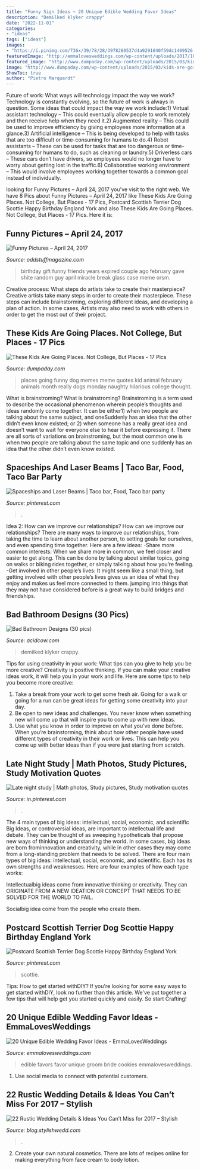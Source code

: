 ```yaml
---
title: "Funny Sign Ideas ~ 20 Unique Edible Wedding Favor Ideas"
description: "Demilked klyker crappy"
date: "2022-11-01"
categories:
- "ideas"
tags: ["ideas"]
images:
- "https://i.pinimg.com/736x/39/78/28/3978280537d4a9291040f59dc1409526.jpg"
featuredImage: "http://emmalovesweddings.com/wp-content/uploads/2017/10/bride-and-groom-cookies-edible-wedding-favors.jpg"
featured_image: "http://www.dumpaday.com/wp-content/uploads/2015/03/kids-are-going-places-5.jpg"
image: "http://www.dumpaday.com/wp-content/uploads/2015/03/kids-are-going-places-5.jpg"
ShowToc: true
author: "Pietro Marquardt"
---
```



Future of work: What ways will technology impact the way we work?
Technology is constantly evolving, so the future of work is always in question. Some ideas that could impact the way we work include:1) Virtual assistant technology – This could eventually allow people to work remotely and then receive help when they need it.2) Augmented reality – This could be used to improve efficiency by giving employees more information at a glance.3) Artificial intelligence – This is being developed to help with tasks that are too difficult or time-consuming for humans to do.4) Robot assistants – These can be used for tasks that are too dangerous or time- consuming for humans to do, such as cleaning or laundry.5) Driverless cars – These cars don’t have drivers, so employees would no longer have to worry about getting lost in the traffic.6) Collaborative working environment – This would involve employees working together towards a common goal instead of individually.

	

		
looking for Funny Pictures – April 24, 2017 you've visit to the right web. We have 8 Pics about Funny Pictures – April 24, 2017 like These Kids Are Going Places. Not College, But Places - 17 Pics, Postcard Scottish Terrier Dog Scottie Happy Birthday England York and also These Kids Are Going Places. Not College, But Places - 17 Pics. Here it is:
		
    
## Funny Pictures – April 24, 2017

<img loading=lazy src="https://oddstuffmagazine.com/wp-content/uploads/2017/04/in-case-of-miracle-break-glass-650x880.jpg" onerror="this.onerror=null;this.src='https://tse3.mm.bing.net/th?id=OIP.XldO1j8gdpznl67Rz1QfmwHaKB&amp;pid=15.1';" alt="Funny Pictures – April 24, 2017">

_Source: oddstuffmagazine.com_

>birthday gift funny friends years expired couple ago february gave shite random guy april miracle break glass case meme orsm. 

	

Creative process: What steps do artists take to create their masterpiece?
Creative artists take many steps in order to create their masterpiece. These steps can include brainstorming, exploring different ideas, and developing a plan of action. In some cases, Artists may also need to work with others in order to get the most out of their project.

    
## These Kids Are Going Places. Not College, But Places - 17 Pics

<img loading=lazy src="http://www.dumpaday.com/wp-content/uploads/2015/03/kids-are-going-places-5.jpg" onerror="this.onerror=null;this.src='https://tse2.mm.bing.net/th?id=OIP.0HIYtOTgmU7FQQxL7FIfOQHaQD&amp;pid=15.1';" alt="These Kids Are Going Places. Not College, But Places - 17 Pics">

_Source: dumpaday.com_

>places going funny dog memes meme quotes kid animal february animals month really dogs monday naughty hilarious college thought. 

	

What is brainstroming?
What is brainstroming? Brainstroming is a term used to describe the occasional phenomenon wherein people’s thoughts and ideas randomly come together. It can be either1) when two people are talking about the same subject, and oneSuddenly has an idea that the other didn’t even know existed; or 2) when someone has a really great idea and doesn’t want to wait for everyone else to hear it before expressing it. There are all sorts of variations on brainstroming, but the most common one is when two people are talking about the same topic and one suddenly has an idea that the other didn’t even know existed.

    
## Spaceships And Laser Beams | Taco Bar, Food, Taco Bar Party

<img loading=lazy src="https://i.pinimg.com/736x/30/a0/42/30a042c39d682eed45950ae3ea55fe41.jpg" onerror="this.onerror=null;this.src='https://tse2.mm.bing.net/th?id=OIP.CvihAI0ceF4Bx4y-BEExBgHaLF&amp;pid=15.1';" alt="Spaceships and Laser Beams | Taco bar, Food, Taco bar party">

_Source: pinterest.com_

>. 

	

Idea 2: How can we improve our relationships?
How can we improve our relationships? There are many ways to improve our relationships, from taking the time to learn about another person, to setting goals for ourselves, and even spending time together. Here are a few ideas: 
-Share more common interests: When we share more in common, we feel closer and easier to get along. This can be done by talking about similar topics, going on walks or biking rides together, or simply talking about how you’re feeling. 
-Get involved in other people’s lives: It might seem like a small thing, but getting involved with other people’s lives gives us an idea of what they enjoy and makes us feel more connected to them. jumping into things that they may not have considered before is a great way to build bridges and friendships.

    
## Bad Bathroom Designs (30 Pics)

<img loading=lazy src="https://cdn.acidcow.com/pics/20190822/1566495776_wqkel5pku7.jpg" onerror="this.onerror=null;this.src='https://tse4.mm.bing.net/th?id=OIP.d0ymysHQR0kDVL3UfmNdGAHaHa&amp;pid=15.1';" alt="Bad Bathroom Designs (30 pics)">

_Source: acidcow.com_

>demilked klyker crappy. 

	

Tips for using creativity in your work: What tips can you give to help you be more creative?
Creativity is positive thinking. If you can make your creative ideas work, it will help you in your work and life. Here are some tips to help you become more creative: 
1. Take a break from your work to get some fresh air. Going for a walk or going for a run can be great ideas for getting some creativity into your day. 
2. Be open to new ideas and challenges. You never know when something new will come up that will inspire you to come up with new ideas. 
3. Use what you know in order to improve on what you’ve done before. When you’re brainstorming, think about how other people have used different types of creativity in their work or lives. This can help you come up with better ideas than if you were just starting from scratch. 

    
## Late Night Study | Math Photos, Study Pictures, Study Motivation Quotes

<img loading=lazy src="https://i.pinimg.com/736x/bc/9f/17/bc9f177a5b6529be4df08f93ca0b43ef.jpg" onerror="this.onerror=null;this.src='https://tse1.mm.bing.net/th?id=OIP.eY_-R7DdKdN6622YGTayEwHaNK&amp;pid=15.1';" alt="Late night study | Math photos, Study pictures, Study motivation quotes">

_Source: in.pinterest.com_

>. 

	

The 4 main types of big ideas: intellectual, social, economic, and scientific
Big Ideas, or controversial ideas, are important to intellectual life and debate. They can be thought of as sweeping hypotheticals that propose new ways of thinking or understanding the world. In some cases, big ideas are born frominnovation and creativity, while in other cases they may come from a long-standing problem that needs to be solved.
There are four main types of big ideas: intellectual, social, economic, and scientific. Each has its own strengths and weaknesses. Here are four examples of how each type works:

 Intellectualbig ideas come from innovative thinking or creativity. They can ORIGINATE FROM A NEW IDEATION OR CONCEPT THAT NEEDS TO BE SOLVED FOR THE WORLD TO FAIL. 

Socialbig idea come from the people who create them.

    
## Postcard Scottish Terrier Dog Scottie Happy Birthday England York

<img loading=lazy src="https://i.pinimg.com/736x/39/78/28/3978280537d4a9291040f59dc1409526.jpg" onerror="this.onerror=null;this.src='https://tse4.mm.bing.net/th?id=OIP.RIWQTATO4MHpy78PSuL3DAHaLl&amp;pid=15.1';" alt="Postcard Scottish Terrier Dog Scottie Happy Birthday England York">

_Source: pinterest.com_

>scottie. 

	

Tips: How to get started withDIY?
If you're looking for some easy ways to get started withDIY, look no further than this article. We've put together a few tips that will help get you started quickly and easily. So start Crafting!

    
## 20 Unique Edible Wedding Favor Ideas - EmmaLovesWeddings

<img loading=lazy src="http://emmalovesweddings.com/wp-content/uploads/2017/10/bride-and-groom-cookies-edible-wedding-favors.jpg" onerror="this.onerror=null;this.src='https://tse4.mm.bing.net/th?id=OIP.VLg_5BjBJNTCGey0NPkEHgHaLH&amp;pid=15.1';" alt="20 Unique Edible Wedding Favor Ideas - EmmaLovesWeddings">

_Source: emmalovesweddings.com_

>edible favors favor unique groom bride cookies emmalovesweddings. 

	

1. Use social media to connect with potential customers.

    
## 22 Rustic Wedding Details &amp; Ideas You Can’t Miss For 2017 – Stylish

<img loading=lazy src="https://blog.stylishwedd.com/wp-content/uploads/2016/12/rustic-wedding-tablescapes-details-ideas.jpg" onerror="this.onerror=null;this.src='https://tse1.mm.bing.net/th?id=OIP.dotER8305zZwL9bv6dtGIwHaLH&amp;pid=15.1';" alt="22 Rustic Wedding Details &amp; Ideas You Can’t Miss for 2017 – Stylish">

_Source: blog.stylishwedd.com_

>. 

	

2. Create your own natural cosmetics. There are lots of recipes online for making everything from face cream to body lotion.

